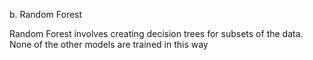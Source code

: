 b. Random Forest

Random Forest involves creating decision trees for subsets of the data. None of the other models are trained in this way